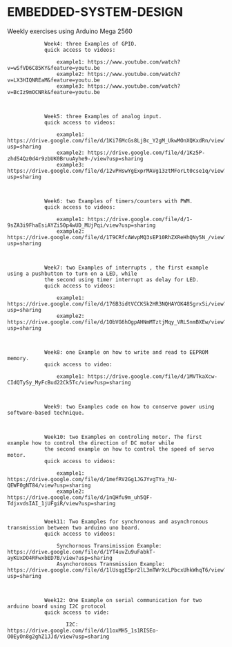 # EMBEDDED-SYSTEM-DESIGN
Weekly exercises using Arduino Mega 2560 

                Week4: three Examples of GPIO. 
                quick access to videos: 
                   
                    example1: https://www.youtube.com/watch?v=wSfVD6C85KY&feature=youtu.be 
                    example2: https://www.youtube.com/watch?v=LX3HIQNREaM&feature=youtu.be
                    example3: https://www.youtube.com/watch?v=BcIz9mOCNRk&feature=youtu.be
                     
                     
                     
                Week5: three Examples of analog input.
                quick access to videos: 
                    
                    example1: https://drive.google.com/file/d/1Ki76McGs8LjBc_Y2gM_UkwMOnXQKxdRn/view?usp=sharing
                    example2: https://drive.google.com/file/d/1Kz5P-zhdS4Qz0d4r9zbUK0BruuAyhe9-/view?usp=sharing
                    example3: https://drive.google.com/file/d/12vPHswYgExprMAVg13ztMForLt0cse1q/view?usp=sharing
                    
                    
                    
                Week6: two Examples of timers/counters with PWM.
                quick access to videos: 
                    
                    example1: https://drive.google.com/file/d/1-9sZA3i9FhaEsiAYZi50p4wUD_MUjPqi/view?usp=sharing 
                    example2: https://drive.google.com/file/d/1T9CRfcAWvpMQ3sEP10RhZXReHhQNy5N_/view?usp=sharing
                    
       
       
                Week7: two Examples of interrupts , the first example using a pushbutton to turn on a LED, while
                the second using timer interrupt as delay for LED.
                quick access to videos:
                
                    example1: https://drive.google.com/file/d/176B3idtVCCKSk2HR3NQHAYOK48SgrxSi/view?usp=sharing 
                    example2: https://drive.google.com/file/d/1ObVG6hOgpAHNmMTztjMqy_VRLSnmBXEw/view?usp=sharing
                    
                    
                    
                Week8: one Example on how to write and read to EEPROM memory.
                quick access to video:
                    
                    example1: https://drive.google.com/file/d/1MVTkaXcw-CIdQTySy_MyFcBud22Ck5Tc/view?usp=sharing
                    
               
                    
                Week9: two Examples code on how to conserve power using software-based technique.
                
                
                
                Week10: two Examples on controling motor. The first example how to control the direction of DC motor while
                the second example on how to control the speed of servo motor.
                quick access to videos:
                
                    example1: https://drive.google.com/file/d/1mefRV2Gg1JGJYvgTYa_hU-QEWF0gNT84/view?usp=sharing
                    example2: https://drive.google.com/file/d/1nQHfu9m_uh5QF-TdjxvdsIAI_1jUFgiR/view?usp=sharing
                    
                    
                Week11: Two Examples for synchronous and asynchronous transmission between two arduino uno board.
                quick access to videos:
                    
                    Synchornous Transimission Example: https://drive.google.com/file/d/1YT4uvZu9uFabkT-ayKUxDO4RFwxbED7B/view?usp=sharing
                    Asynchoronous Transmission Example: https://drive.google.com/file/d/1lUsqgE5pr2lL3mTWrXcLPbcxUhkWhqT6/view?usp=sharing
                    
                    
                    
                Week12: One Example on serial communication for two arduino board using I2C protocol
                quick access to vide:
                
                       I2C: https://drive.google.com/file/d/11oxMH5_1s1RISEo-O0EyOn8g2ghZ1JJd/view?usp=sharing
